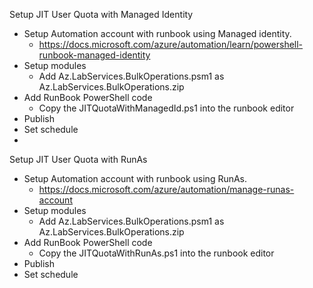 Setup JIT User Quota with Managed Identity

- Setup Automation account with runbook using Managed identity.
    - https://docs.microsoft.com/azure/automation/learn/powershell-runbook-managed-identity
- Setup modules
    - Add Az.LabServices.BulkOperations.psm1 as Az.LabServices.BulkOperations.zip
- Add RunBook PowerShell code
    - Copy the JITQuotaWithManagedId.ps1 into the runbook editor
- Publish
- Set schedule
-
Setup JIT User Quota with RunAs

- Setup Automation account with runbook using RunAs.
    - https://docs.microsoft.com/azure/automation/manage-runas-account
- Setup modules
    - Add Az.LabServices.BulkOperations.psm1 as Az.LabServices.BulkOperations.zip
- Add RunBook PowerShell code
    - Copy the JITQuotaWithRunAs.ps1 into the runbook editor
- Publish
- Set schedule